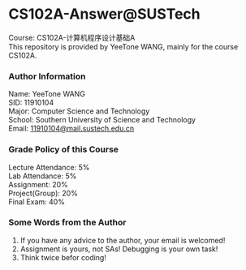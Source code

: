 # CS102A-Answer@SUSTech
Course: CS102A-计算机程序设计基础A  
This repository is provided by YeeTone WANG, mainly for the course CS102A.  

### Author Information
Name: YeeTone WANG  
SID: 11910104  
Major: Computer Science and Technology  
School: Southern University of Science and Technology  
Email: 11910104@mail.sustech.edu.cn  

### Grade Policy of this Course  
Lecture Attendance: 5%  
Lab Attendance: 5%  
Assignment: 20%  
Project(Group): 20%   
Final Exam: 40%   

### Some Words from the Author
1. If you have any advice to the author, your email is welcomed!  
2. Assignment is yours, not SAs! Debugging is your own task!  
3. Think twice befor coding!  
